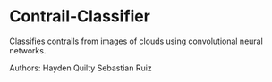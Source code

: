 # Contrail-Classifier
Classifies contrails from images of clouds using convolutional neural networks.

Authors:
Hayden Quilty
Sebastian Ruiz
